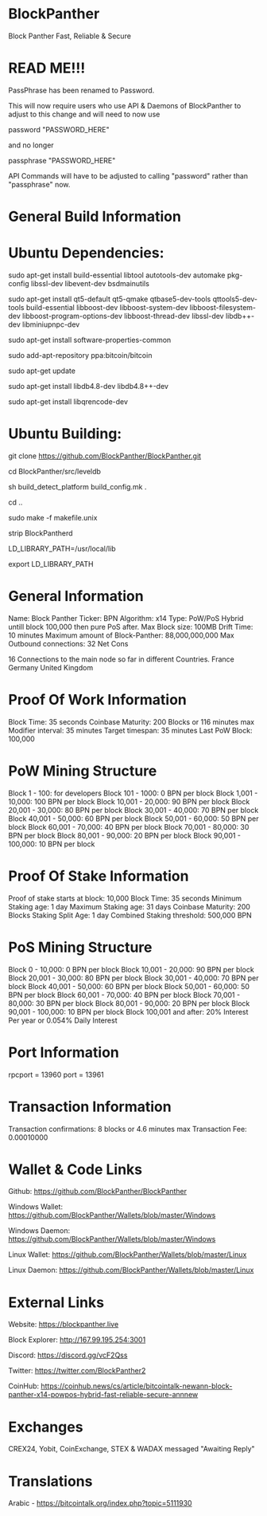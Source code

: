 # BlockPanther

Block Panther
Fast, Reliable & Secure

# READ ME!!! 

PassPhrase has been renamed to Password.

This will now require users who use API & Daemons of BlockPanther to adjust to this change and will need to now use 

password "PASSWORD_HERE"

and no longer

passphrase "PASSWORD_HERE"


API Commands will have to be adjusted to calling "password" rather than "passphrase" now.


# General Build Information


Ubuntu Dependencies:
===================

sudo apt-get install build-essential libtool autotools-dev automake pkg-config libssl-dev libevent-dev bsdmainutils

sudo apt-get install qt5-default qt5-qmake qtbase5-dev-tools qttools5-dev-tools build-essential libboost-dev libboost-system-dev libboost-filesystem-dev libboost-program-options-dev libboost-thread-dev libssl-dev libdb++-dev libminiupnpc-dev

sudo apt-get install software-properties-common

sudo add-apt-repository ppa:bitcoin/bitcoin

sudo apt-get update

sudo apt-get install libdb4.8-dev libdb4.8++-dev

sudo apt-get install libqrencode-dev

Ubuntu Building:
================

git clone https://github.com/BlockPanther/BlockPanther.git

cd BlockPanther/src/leveldb

sh build_detect_platform build_config.mk .

cd ..

sudo make -f makefile.unix

strip BlockPantherd

LD_LIBRARY_PATH=/usr/local/lib

export LD_LIBRARY_PATH


# General Information


Name: Block Panther
Ticker: BPN
Algorithm: x14
Type: PoW/PoS Hybrid untill block 100,000 then pure PoS after.
Max Block size: 100MB
Drift Time: 10 minutes
Maximum amount of Block-Panther: 88,000,000,000
Max Outbound connections: 32 Net Cons

16 Connections to the main node so far in different Countries.
France
Germany
United Kingdom


# Proof Of Work Information


Block Time: 35 seconds
Coinbase Maturity: 200 Blocks or 116 minutes max
Modifier interval: 35 minutes
Target timespan: 35 minutes
Last PoW Block: 100,000


# PoW Mining Structure


Block 1 - 100: for developers
Block 101 - 1000: 0 BPN per block
Block 1,001 - 10,000: 100 BPN per block
Block 10,001 - 20,000: 90 BPN per block
Block 20,001 - 30,000: 80 BPN per block
Block 30,001 - 40,000: 70 BPN per block
Block 40,001 - 50,000: 60 BPN per block
Block 50,001 - 60,000: 50 BPN per block
Block 60,001 - 70,000: 40 BPN per block
Block 70,001 - 80,000: 30 BPN per block
Block 80,001 - 90,000: 20 BPN per block
Block 90,001 - 100,000: 10 BPN per block



# Proof Of Stake Information



Proof of stake starts at block: 10,000
Block Time: 35 seconds
Minimum Staking age: 1 day
Maximum Staking age: 31 days
Coinbase Maturity: 200 Blocks
Staking Split Age: 1 day
Combined Staking threshold: 500,000 BPN


# PoS Mining Structure


Block 0 - 10,000: 0 BPN per block
Block 10,001 - 20,000: 90 BPN per block
Block 20,001 - 30,000: 80 BPN per block
Block 30,001 - 40,000: 70 BPN per block
Block 40,001 - 50,000: 60 BPN per block
Block 50,001 - 60,000: 50 BPN per block
Block 60,001 - 70,000: 40 BPN per block
Block 70,001 - 80,000: 30 BPN per block
Block 80,001 - 90,000: 20 BPN per block
Block 90,001 - 100,000: 10 BPN per block
Block 100,001 and after: 20% Interest Per year or 0.054% Daily Interest



# Port Information


rpcport = 13960
port = 13961



# Transaction Information


Transaction confirmations: 8 blocks or 4.6 minutes max
Transaction Fee: 0.00010000



# Wallet & Code Links


Github: https://github.com/BlockPanther/BlockPanther

Windows Wallet: https://github.com/BlockPanther/Wallets/blob/master/Windows

Windows Daemon: https://github.com/BlockPanther/Wallets/blob/master/Windows

Linux Wallet: https://github.com/BlockPanther/Wallets/blob/master/Linux

Linux Daemon: https://github.com/BlockPanther/Wallets/blob/master/Linux



# External Links


Website: https://blockpanther.live

Block Explorer: http://167.99.195.254:3001

Discord: https://discord.gg/vcF2Qss

Twitter: https://twitter.com/BlockPanther2

CoinHub: https://coinhub.news/cs/article/bitcointalk-newann-block-panther-x14-powpos-hybrid-fast-reliable-secure-annnew


# Exchanges
CREX24, Yobit, CoinExchange, STEX & WADAX messaged "Awaiting Reply"


# Translations

Arabic - https://bitcointalk.org/index.php?topic=5111930